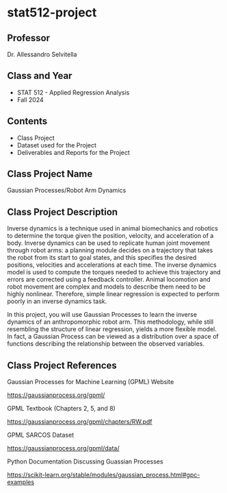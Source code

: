 # stat512-project

## Professor

Dr. Allessandro Selvitella

## Class and Year

 - STAT 512 - Applied Regression Analysis
 - Fall 2024

## Contents

 - Class Project
 - Dataset used for the Project
 - Deliverables and Reports for the Project

## Class Project Name

Gaussian Processes/Robot Arm Dynamics

## Class Project Description

Inverse dynamics is a technique used in animal biomechanics and robotics to determine the torque given the position, velocity, and acceleration of a body. Inverse dynamics can be used to replicate human joint movement through robot arms: a planning module decides on a trajectory that takes the robot from its start to goal states, and this specifies the desired positions, velocities and accelerations at each time. The inverse dynamics model is used to compute the torques needed to achieve this trajectory and errors are corrected using a feedback controller. Animal locomotion and robot movement are complex and models to describe them need to be highly nonlinear. Therefore, simple linear regression is expected to perform poorly in an inverse dynamics task.

In this project, you will use Gaussian Processes to learn the inverse dynamics of an anthropomorphic robot arm. This methodology, while still resembling the structure of linear regression, yields a more flexible model. In fact, a Gaussian Process can be viewed as a distribution over a space of functions describing the relationship between the observed variables.

## Class Project References

Gaussian Processes for Machine Learning (GPML) Website

<https://gaussianprocess.org/gpml/>

GPML Textbook (Chapters 2, 5, and 8)

<https://gaussianprocess.org/gpml/chapters/RW.pdf>

GPML SARCOS Dataset

<https://gaussianprocess.org/gpml/data/>

Python Documentation Discussing Guassian Processes

<https://scikit-learn.org/stable/modules/gaussian_process.html#gpc-examples>